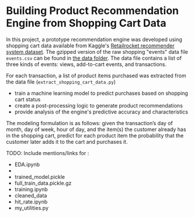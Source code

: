 # Building Product Recommendation Engine from Shopping Cart Data

In this project, a prototype recommendation engine was developed using shopping cart data available from Kaggle's [Retailrocket recommender system dataset](https://www.kaggle.com/datasets/retailrocket/ecommerce-dataset?select=events.csv).  The gzipped version of the raw shopping "events" data file `events.csv` can be found in [the data folder](data).  The data file contains a list of three kinds of events: views, add-to-cart events, and transactions.

For each transaction, a list of product items purchased was extracted from the data file (`extract_shopping_cart_data.py`)
* train a machine learning model to predict purchases based on shopping cart status
* create a post-processing logic to generate product recommendations
* provide analysis of the engine's predictive accuracy and characteristics


The modeling formulation is as follows: given the transaction’s day of month, day of week, hour of day, and the item(s) the customer already has in the shopping cart, predict for each product item the probability that the customer later adds it to the cart and purchases it.


TODO: Include mentions/links for :
* EDA.ipynb
* 
* trained_model.pickle
*	full_train_data.pickle.gz
* training.ipynb
* cleaned_data
* hit_rate.ipynb
* my_utilities.py
